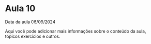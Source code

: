 # Aula 10

Data da aula 06/09/2024

Aqui você pode adicionar mais informações sobre o conteúdo da aula, tópicos exercícios e outros.
